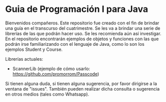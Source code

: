# Guia de Programación I para Java
Bienvenidos compañeros. Este repositorio fue creado con el fin de brindar una guía en el transcurso del cuatrimestre.
Se les va a brindar una serie de librerías de las que podrán hacer uso. Se les recomienda aún así investigar.
En el repositorio encontrarán ejemplos de objetos y funciones con las que podrán irse familiarizando con el lenguaje de Java,
como lo son los ejemplos Student y Course.

Librerías actuales:
+ ScannerLib (ejemplo de cómo usarlo: https://github.com/promorrom/Passcode)

Si tienen alguna duda, si tienen alguna sugerencia, por favor dirigirse a la ventana de "issues". También pueden
realizar dicha consulta o sugerencia en otros medios (tales como Whatsapp).
